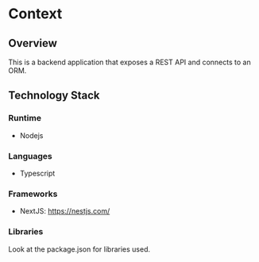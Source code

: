 # Context

## Overview

This is a backend application that exposes a REST API and connects to an ORM.


## Technology Stack

### Runtime

- Nodejs

### Languages

- Typescript

### Frameworks

- NextJS: https://nestjs.com/


### Libraries

Look at the package.json for libraries used.


